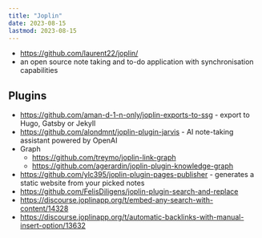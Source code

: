 ```yaml
---
title: "Joplin"
date: 2023-08-15
lastmod: 2023-08-15
---
```

- https://github.com/laurent22/joplin/
- an open source note taking and to-do application with synchronisation capabilities

## Plugins
- https://github.com/aman-d-1-n-only/joplin-exports-to-ssg - export to Hugo, Gatsby or Jekyll
- https://github.com/alondmnt/joplin-plugin-jarvis - AI note-taking assistant powered by OpenAI
- Graph
	- https://github.com/treymo/joplin-link-graph
	- https://github.com/agerardin/joplin-plugin-knowledge-graph
- https://github.com/ylc395/joplin-plugin-pages-publisher - generates a static website from your picked notes
- https://github.com/FelisDiligens/joplin-plugin-search-and-replace
- https://discourse.joplinapp.org/t/embed-any-search-with-content/14328
- https://discourse.joplinapp.org/t/automatic-backlinks-with-manual-insert-option/13632
